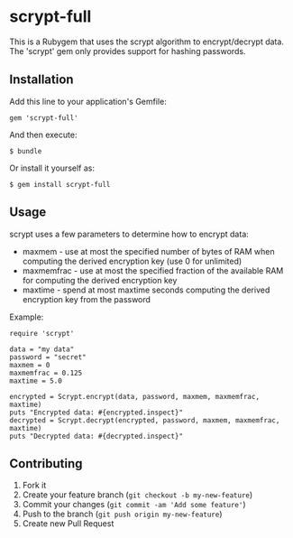 # scrypt-full

This is a Rubygem that uses the scrypt algorithm to encrypt/decrypt data.
The 'scrypt' gem only provides support for hashing passwords.

## Installation

Add this line to your application's Gemfile:

    gem 'scrypt-full'

And then execute:

    $ bundle

Or install it yourself as:

    $ gem install scrypt-full

## Usage

scrypt uses a few parameters to determine how to encrypt data:
* maxmem - use at most the specified number of bytes of RAM when computing the
  derived encryption key (use 0 for unlimited)
* maxmemfrac - use at most the specified fraction of the available RAM for
  computing the derived encryption key
* maxtime - spend at most maxtime seconds computing the derived encryption key
  from the password

Example:

    require 'scrypt'

    data = "my data"
    password = "secret"
    maxmem = 0
    maxmemfrac = 0.125
    maxtime = 5.0

    encrypted = Scrypt.encrypt(data, password, maxmem, maxmemfrac, maxtime)
    puts "Encrypted data: #{encrypted.inspect}"
    decrypted = Scrypt.decrypt(encrypted, password, maxmem, maxmemfrac, maxtime)
    puts "Decrypted data: #{decrypted.inspect}"

## Contributing

1. Fork it
2. Create your feature branch (`git checkout -b my-new-feature`)
3. Commit your changes (`git commit -am 'Add some feature'`)
4. Push to the branch (`git push origin my-new-feature`)
5. Create new Pull Request
